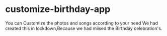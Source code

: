 # customize-birthday-app
You can Customize the photos and songs according to your need
We had created this in lockdown,Because we had miised the Birthday celebration's.
